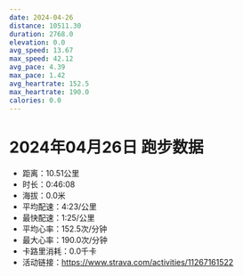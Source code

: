 ```yaml
---
date: 2024-04-26
distance: 10511.30
duration: 2768.0
elevation: 0.0
avg_speed: 13.67
max_speed: 42.12
avg_pace: 4.39
max_pace: 1.42
avg_heartrate: 152.5
max_heartrate: 190.0
calories: 0.0
---
```


# 2024年04月26日 跑步数据

- 距离：10.51公里
- 时长：0:46:08
- 海拔：0.0米
- 平均配速：4:23/公里
- 最快配速：1:25/公里
- 平均心率：152.5次/分钟
- 最大心率：190.0次/分钟
- 卡路里消耗：0.0千卡
- 活动链接：https://www.strava.com/activities/11267161522
